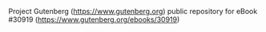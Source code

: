 Project Gutenberg (https://www.gutenberg.org) public repository for eBook #30919 (https://www.gutenberg.org/ebooks/30919)
